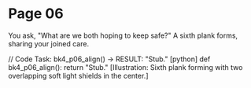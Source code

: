 # Page 06

You ask, "What are we both hoping to keep safe?"
A sixth plank forms, sharing your joined care.

// Code Task: bk4_p06_align() → RESULT: "Stub."
[python]
def bk4_p06_align():
    return "Stub."
[Illustration: Sixth plank forming with two overlapping soft light shields in the center.]
